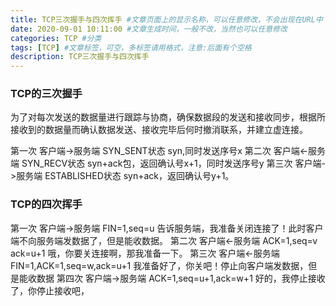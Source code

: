 ```yaml
---
title: TCP三次握手与四次挥手 #文章页面上的显示名称，可以任意修改，不会出现在URL中
date: 2020-09-01 10:11:00 #文章生成时间，一般不改，当然也可以任意修改
categories: TCP #分类
tags: [TCP] #文章标签，可空，多标签请用格式，注意:后面有个空格
description: TCP三次握手与四次挥手
---
```

### TCP的三次握手
为了对每次发送的数据量进行跟踪与协商，确保数据段的发送和接收同步，根据所接收到的数据量而确认数据发送、接收完毕后何时撤消联系，并建立虚连接。

第一次 客户端->服务端 SYN_SENT状态 syn,同时发送序号x
第二次 客户端<-服务端 SYN_RECV状态 syn+ack包，返回确认号x+1，同时发送序号y
第三次 客户端->服务端 ESTABLISHED状态 syn+ack，返回确认号y+1。

### TCP的四次挥手
第一次 客户端->服务端 FIN=1,seq=u                   告诉服务端，我准备关闭连接了！此时客户端不向服务端发数据了，但是能收数据。
第二次 客户端<-服务端 ACK=1,seq=v ack=u+1           哦，你要关连接啊，那我准备一下。
第三次 客户端<-服务端 FIN=1,ACK=1,seq=w,ack=u+1     我准备好了，你关吧！停止向客户端发数据，但是能收数据
第四次 客户端->服务端 ACK=1,seq=u+1,ack=w+1         好的，我停止接收了，你停止接收吧，
